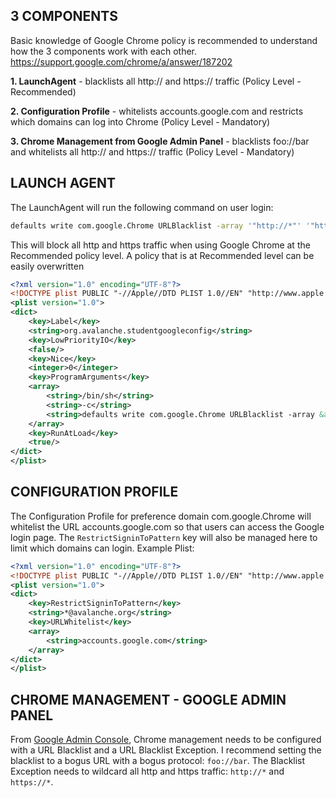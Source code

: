 
## 3 COMPONENTS
Basic knowledge of Google Chrome policy is recommended to understand how the 3 components work with each other. https://support.google.com/chrome/a/answer/187202

  **1. LaunchAgent** - blacklists all http:// and https:// traffic (Policy Level - Recommended)

  **2. Configuration Profile** - whitelists accounts.google.com and restricts which domains can log into Chrome (Policy Level - Mandatory)

  **3. Chrome Management from Google Admin Panel** - blacklists foo://bar and whitelists all http:// and https:// traffic (Policy Level - Mandatory)


## LAUNCH AGENT

The LaunchAgent will run the following command on user login:
```sh
defaults write com.google.Chrome URLBlacklist -array '"http://*"' '"https://*"'
```
This will block all http and https traffic when using Google Chrome at the Recommended policy level. A policy that is at Recommended level can be easily overwritten

```xml
<?xml version="1.0" encoding="UTF-8"?>
<!DOCTYPE plist PUBLIC "-//Apple//DTD PLIST 1.0//EN" "http://www.apple.com/DTDs/PropertyList-1.0.dtd">
<plist version="1.0">
<dict>
	<key>Label</key>
	<string>org.avalanche.studentgoogleconfig</string>
	<key>LowPriorityIO</key>
	<false/>
	<key>Nice</key>
	<integer>0</integer>
	<key>ProgramArguments</key>
	<array>
		<string>/bin/sh</string>
		<string>-c</string>
		<string>defaults write com.google.Chrome URLBlacklist -array &apos;&quot;http://*&quot;&apos; &apos;&quot;https://*&quot;&apos;</string>
	</array>
	<key>RunAtLoad</key>
	<true/>
</dict>
</plist>
```

## CONFIGURATION PROFILE

The Configuration Profile for preference domain com.google.Chrome will whitelist the URL accounts.google.com so that users can access the Google login page. The ``RestrictSigninToPattern`` key will also be managed here to limit which domains can login. Example Plist:

```xml
<?xml version="1.0" encoding="UTF-8"?>
<!DOCTYPE plist PUBLIC "-//Apple//DTD PLIST 1.0//EN" "http://www.apple.com/DTDs/PropertyList-1.0.dtd">
<plist version="1.0">
<dict>
	<key>RestrictSigninToPattern</key>
	<string>*@avalanche.org</string>
	<key>URLWhitelist</key>
	<array>
		<string>accounts.google.com</string>
	</array>
</dict>
</plist>
```

## CHROME MANAGEMENT - GOOGLE ADMIN PANEL

From <a href="https://admin.google.com/">Google Admin Console</a>, Chrome management needs to be configured with a URL Blacklist and a URL Blacklist Exception. I recommend setting the blacklist to a bogus URL with a bogus protocol: ``foo://bar``. The Blacklist Exception needs to wildcard all http and https traffic: ``http://*`` and ``https://*``.
